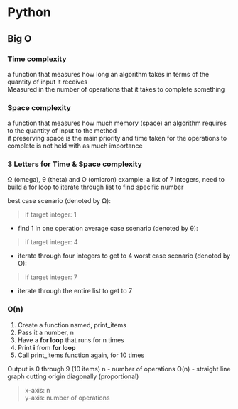 # Python

## Big O

### Time complexity
a function that measures how long an algorithm takes in terms of the quantity of input it receives\
Measured in the number of operations that it takes to complete something

### Space complexity
a function that measures how much memory (space) an algorithm requires to the quantity of input to the method\
if preserving space is the main priority and time taken for the operations to complete is not held with as much importance

### 3 Letters for Time & Space complexity
Ω (omega), θ (theta) and O (omicron)
example: a list of 7 integers, need to build a for loop to iterate through list to find specific number

best case scenario (denoted by Ω): 
> if target integer: 1
  - find 1 in one operation
average case scenario (denoted by θ):
> if target integer: 4
  - iterate through four integers to get to 4
worst case scenario (denoted by O): 
> if target integer: 7
  - iterate through the entire list to get to 7

### O(n)
1. Create a function named, print_items
2. Pass it a number, n 
3. Have a <b>for loop</b> that runs for n times
4. Print <b>i</b> from <b>for loop</b>
5. Call print_items function again, for 10 times

Output is 0 through 9 (10 items)
n - number of operations
O(n) - straight line graph cutting origin diagonally (proportional)
> x-axis: n\
> y-axis: number of operations

